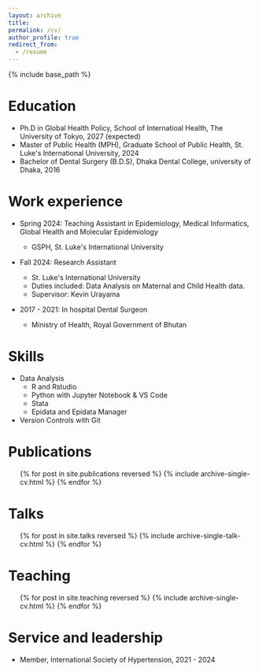```yaml
---
layout: archive
title: 
permalink: /cv/
author_profile: true
redirect_from:
  - /resume
---
```


{% include base_path %}

Education
======
* Ph.D in Global Health Policy, School of Internatioal Health, The University of Tokyo, 2027 (expected)
* Master of Public Health (MPH), Graduate School of Public Health, St. Luke's International University, 2024
* Bachelor of Dental Surgery (B.D.S), Dhaka Dental College, university of Dhaka, 2016

Work experience
======
* Spring 2024: Teaching Assistant in Epidemiology, Medical Informatics, Global Health and Molecular Epidemiology
  * GSPH, St. Luke's International University

* Fall 2024: Research Assistant
  * St. Luke's International University
  * Duties included: Data Analysis on Maternal and Child Health data.
  * Supervisor: Kevin Urayama

* 2017 - 2021: In hospital Dental Surgeon
  * Ministry of Health, Royal Government of Bhutan

  
Skills
======
* Data Analysis
  * R and Rstudio
  * Python with Jupyter Notebook & VS Code
  * Stata
  * Epidata and Epidata Manager
* Version Controls with Git

Publications
======
  <ul>{% for post in site.publications reversed %}
    {% include archive-single-cv.html %}
  {% endfor %}</ul>
  
Talks
======
  <ul>{% for post in site.talks reversed %}
    {% include archive-single-talk-cv.html  %}
  {% endfor %}</ul>
  
Teaching
======
  <ul>{% for post in site.teaching reversed %}
    {% include archive-single-cv.html %}
  {% endfor %}</ul>
  
Service and leadership
======
* Member, International Society of Hypertension, 2021 - 2024
